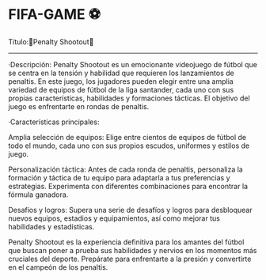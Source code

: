 # FIFA-GAME ⚽
Título:🥅Penalty Shootout🥅
________________________________________________________________________________________________________________________________________________________________________
·Descripción: 
Penalty Shootout es un emocionante videojuego de fútbol que se centra en la tensión y habilidad que requieren los lanzamientos de penaltis. En este juego, los jugadores pueden elegir entre una amplia variedad de equipos de fútbol de la liga santander, cada uno con sus propias características, habilidades y formaciones tácticas. El objetivo del juego es enfrentarte en rondas de penaltis.

·Características principales:

  Amplia selección de equipos: Elige entre cientos de equipos de fútbol de todo el mundo, cada uno con sus propios escudos, uniformes y estilos de juego.

  Personalización táctica: Antes de cada ronda de penaltis, personaliza la formación y táctica de tu equipo para adaptarla a tus preferencias y estrategias. Experimenta   con diferentes combinaciones para encontrar la fórmula ganadora.

  Desafíos y logros: Supera una serie de desafíos y logros para desbloquear nuevos equipos, estadios y equipamientos, así como mejorar tus habilidades y estadísticas.

  Penalty Shootout es la experiencia definitiva para los amantes del fútbol que buscan poner a prueba sus habilidades y nervios en los momentos más cruciales del           deporte. Prepárate para enfrentarte a la presión y convertirte en el campeón de los penaltis.



